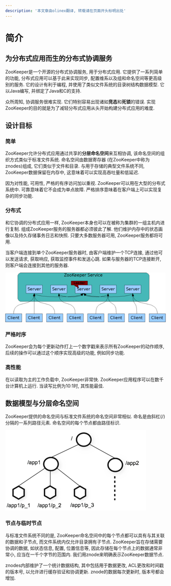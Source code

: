 ```yaml
---
description: '本文章由olinex翻译, 转载请在页面开头标明出处'
---
```


# 简介

## 为分布式应用而生的分布式协调服务

ZooKeeper是一个开源的分布式协调服务, 用于分布式应用. 它提供了一系列简单的功能, 分布式应用可以基于此来实现同步, 配置维系以及组和命名空间等更高级别的服务. 它的设计有利于编程, 并使用了类似文件系统的目录树结构数据模型. 它以Java编写, 并绑定了Java和C的支持.

众所周知, 协调服务很难实现. 它们特别容易出现诸如**竞态**和**死锁**的错误. 实现ZooKeeper的目的就是为了减轻分布式应用从头开始构建分布式应用的难度.

## 设计目标

### 简单

ZooKeeper允许分布式应用通过共享的**分层命名空间**来互相协调, 该命名空间的组织方式类似于标准文件系统. 命名空间由数据寄存器 \(在ZooKeeper中称为znodes\)组成, 它们类似于文件和目录. 与用于存储的典型文件系统不同, ZooKeeper数据保留在内存中, 这意味着可以实现高吞吐量和低延迟.

因为对性能, 可用性, 严格的有序访问加以重视. ZooKeeper可以用在大型的分布式系统中. 可靠意味着它不会成为单点故障. 严格排序意味着在客户端上可以实现复杂的同步功能.

### 分布式

和它协调的分布式应用一样, ZooKeeper本身也可以在被称为集群的一组主机内进行复制. 组成ZooKeeper服务的服务器都必须彼此了解. 他们维护内存中的状态画像以及持久存储事务日志和快照. 只要大多数服务器可用, ZooKeeper服务都将可用.

当客户端连接到单个ZooKeeper服务器时, 由客户端维护一个TCP连接, 通过他可以发送请求, 获取响应, 获取监控事件和发送心跳. 如果与服务器的TCP连接断开, 则客户端会连接到其他的服务器.

![&#x6765;&#x6E90;&#x4E8E;&#x5B98;&#x65B9;&#x6587;&#x6863;\(http://zookeeper.apache.org/doc/r3.5.6/zookeeperOver.html\)](../.gitbook/assets/zkservice.jpg)

### 严格时序

ZooKeeper会为每个更新动作打上一个数字戳来表示所有ZooKeeper的动作顺序, 后续的操作可以通过这个顺序实现高级的功能, 例如同步功能.

### 高性能

在以读取为主的工作负载中, ZooKeeper非常快. ZooKeeper应用程序可以在数千台计算机上运行. 当读写比例为10:1时, 其性能最佳.

## 数据模型与分层命名空间

ZooKeeper提供的命名空间与标准文件系统的命名空间非常相似. 命名是由斜杠\(/\)分隔的一系列路径元素. 命名空间的每个节点都由路径标识.

![&#x6765;&#x6E90;&#x4E8E;&#x5B98;&#x7F51;&#x6587;&#x6863;\(http://zookeeper.apache.org/doc/r3.5.6/zookeeperOver.html\)](../.gitbook/assets/zknamespace.jpg)

### 节点与临时节点

与标准文件系统不同的是, ZooKeeper命名空间中的每个节点都可以具有与其关联的数据和子节点, 而文件系统内仅允许目录拥有子节点. ZooKeeper旨在存储需要协调的数据, 如状态信息, 配置, 位置信息等, 因此存储在每个节点上的数据通常非常小, 应当在一千个字节的范围内. 我们用znode来明确表示ZooKeeper数据节点.

znodes内部维护了一个统计数据结构, 其中包括用于数据更改, ACL更改和时间戳的版本号, 以允许进行缓存验证和协调更新. znode的数据每次更新时, 版本号都会增加.

